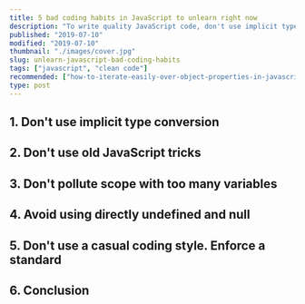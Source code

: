 ```yaml
---
title: 5 bad coding habits in JavaScript to unlearn right now
description: "To write quality JavaScript code, don't use implicit type conversion, old JavaScript tricks, pollute scope with variables, and avoid undefined & null"
published: "2019-07-10"
modified: "2019-07-10"
thumbnail: "./images/cover.jpg"
slug: unlearn-javascript-bad-coding-habits
tags: ["javascript", "clean code"]
recommended: ["how-to-iterate-easily-over-object-properties-in-javascript", "power-up-the-array-creation-in-javascript"]
type: post
---
```


## 1. Don't use implicit type conversion

## 2. Don't use old JavaScript tricks

## 3. Don't pollute scope with too many variables

## 4. Avoid using directly undefined and null

## 5. Don't use a casual coding style. Enforce a standard

## 6. Conclusion